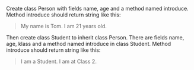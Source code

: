 Create class Person with fields name, age and a method named introduce.
Method introduce should return string like this:

>My name is Tom. I am 21 years old.

Then create class Student to inherit class Person. There are fields name, age, klass and a method named introduce in class Student. Method introduce should return string like this:

>I am a Student. I am at Class 2.
